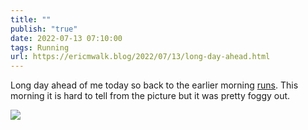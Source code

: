 ```yaml
---
title: ""
publish: "true"
date: 2022-07-13 07:10:00
tags: Running
url: https://ericmwalk.blog/2022/07/13/long-day-ahead.html
---
```


Long day ahead of me today so back to the earlier morning [runs](http://www.strava.com/activities/7461789968). This morning it is hard to tell from the picture but it was pretty foggy out.

![](https://ericmwalk.blog/uploads/2022/67fc43f431.jpg)